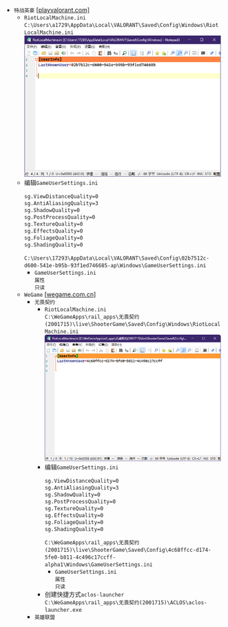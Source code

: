 * `特战英豪` [[playvalorant.com]](https://playvalorant.com/zh-tw/download/)
  * `RiotLocalMachine.ini`
    `C:\Users\a1729\AppData\Local\VALORANT\Saved\Config\Windows\RiotLocalMachine.ini`
    ![](/windows/games/valorant/屏幕截图%202024-06-10%20025801.png)
  * 编辑`GameUserSettings.ini`
    ```
    sg.ViewDistanceQuality=0
    sg.AntiAliasingQuality=3
    sg.ShadowQuality=0
    sg.PostProcessQuality=0
    sg.TextureQuality=0
    sg.EffectsQuality=0
    sg.FoliageQuality=0
    sg.ShadingQuality=0
    ```
    `C:\Users\17293\AppData\Local\VALORANT\Saved\Config\02b7512c-d600-541e-b95b-93f1ed746685-ap\Windows\GameUserSettings.ini`
    * `GameUserSettings.ini`  
`属性`  
`只读`
  * `WeGame` [[wegame.com.cn]](https://www.wegame.com.cn/home/)
    * `无畏契约`
      * `RiotLocalMachine.ini`  
`C:\WeGameApps\rail_apps\无畏契约(2001715)\live\ShooterGame\Saved\Config\Windows\RiotLocalMachine.ini`
        ![](/windows/games/valorant/屏幕截图%202024-06-10%20030131.png)
      * 编辑`GameUserSettings.ini`
        ```
        sg.ViewDistanceQuality=0
        sg.AntiAliasingQuality=3
        sg.ShadowQuality=0
        sg.PostProcessQuality=0
        sg.TextureQuality=0
        sg.EffectsQuality=0
        sg.FoliageQuality=0
        sg.ShadingQuality=0
        ```
        `C:\WeGameApps\rail_apps\无畏契约(2001715)\live\ShooterGame\Saved\Config\4c68ffcc-d174-5fe0-b811-4c496c17ccff-alpha1\Windows\GameUserSettings.ini`
        * `GameUserSettings.ini`  
`属性`  
`只读`
      * 创建快捷方式`aclos-launcher`  
`C:\WeGameApps\rail_apps\无畏契约(2001715)\ACLOS\aclos-launcher.exe`
    * `英雄联盟`